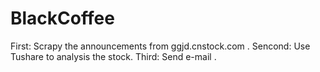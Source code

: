 # BlackCoffee

First: Scrapy the announcements from ggjd.cnstock.com .
Sencond: Use Tushare to analysis the stock.
Third: Send e-mail .
